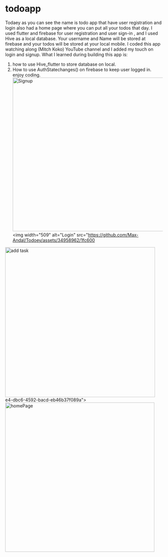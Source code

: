 # todoapp
Todaey as you can see the name is todo app that have user registration and login also had a home page where you can put all your todos that day.
I used flutter and firebase for user registration and user sign-in , and I used Hive as a local database.
Your username and Name will be stored at firebase and your todos will be stored at your local mobile.
I coded this app watching along (Mitch Koko) YouTube channel and I added my touch on login and signup.
What I learned during building this app is:
1.  how to use Hive_flutter to store database on local.
2. How to use AuthStatechanges() on firebase to keep user logged in.
	                      enjoy coding.
   <img width="491" alt="Signup" src="https://github.com/Max-Andal/Todoey/assets/34958962/dc2ca335-d77e-45e1-888d-265182c3804a"><img width="509" alt="Login" src="https://github.com/Max-Andal/Todoey/assets/34958962/1fc600
<img width="479" alt="add task" src="https://github.com/Max-Andal/Todoey/assets/34958962/f89398cc-9fe8-4ef1-bf01-4ec32c3c3b3f">
e4-dbc6-4592-bacd-eb46b37f089a"><img width="477" alt="homePage" src="https://github.com/Max-Andal/Todoey/assets/34958962/1ff068ed-0af4-4f9b-b91e-45377ff473ff">

